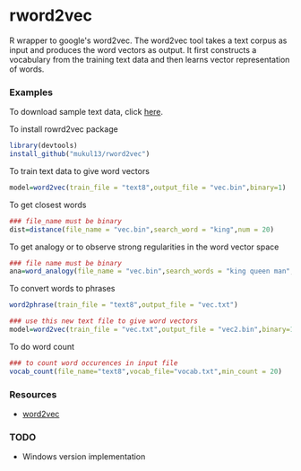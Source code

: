 # rword2vec
R wrapper to google's word2vec.
The word2vec tool takes a text corpus as input and produces the word vectors as output. It first constructs a vocabulary from the training text data and then learns vector representation of words. 

### Examples
To download sample text data, click [here](http://mattmahoney.net/dc/text8.zip).

To install rowrd2vec package
```R
library(devtools)
install_github("mukul13/rword2vec")
```

To train text data to give word vectors
```R
model=word2vec(train_file = "text8",output_file = "vec.bin",binary=1)
```

To get closest words
```R
### file_name must be binary
dist=distance(file_name = "vec.bin",search_word = "king",num = 20)
```

To get analogy or to observe strong regularities in the word vector space
```R
### file name must be binary
ana=word_analogy(file_name = "vec.bin",search_words = "king queen man",num = 20)
```
To convert words to phrases
```R
word2phrase(train_file = "text8",output_file = "vec.txt")

### use this new text file to give word vectors
model=word2vec(train_file = "vec.txt",output_file = "vec2.bin",binary=1)
```

To do word count
```R
### to count word occurences in input file
vocab_count(file_name="text8",vocab_file="vocab.txt",min_count = 20)
```

### Resources
* [word2vec](https://code.google.com/archive/p/word2vec/) 

### TODO
* Windows version implementation
